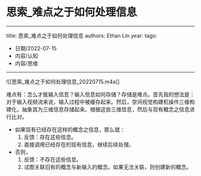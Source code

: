 # 思索_难点之于如何处理信息


---
title: 思索_难点之于如何处理信息
authors: Ethan Lin
year:
tags:
  - 日期/2022-07-15 
  - 内容/认知 
  - 内容/思维 
---






![[思索_难点之于如何处理信息_20220715.m4a]]


难点有：怎么才能输入信息？输入信息如何存储？存储是难点。首先我的想法是：对于输入视频流来说，输入过程中被缓存起来。然后，空间视觉构建机操作三维构建化，抽象其为三维信息存储起来。根据这些三维信息，然后与现有概念之信息进行比对。
- 如果现有已经存在这样的概念之信息，那么就：
	1. 反馈：存在这些信息。
	2. 直接调用已经存在的现有信息，继续后续处理。
- 否则，
	1. 反馈：不存在这些信息。
	2. 试图关联旧有的概念与新输入的概念。如果无法关联，则创建新的概念。

